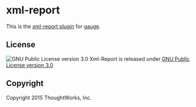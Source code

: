 xml-report
==========

This is the [xml-report plugin](http://getgauge.io/documentation/user/current/plugins/README.html) for [gauge](http://getgauge.io).

License
-------

![GNU Public License version 3.0](http://www.gnu.org/graphics/gplv3-127x51.png)
Xml-Report is released under [GNU Public License version 3.0](http://www.gnu.org/licenses/gpl-3.0.txt)

Copyright
---------

Copyright 2015 ThoughtWorks, Inc.


